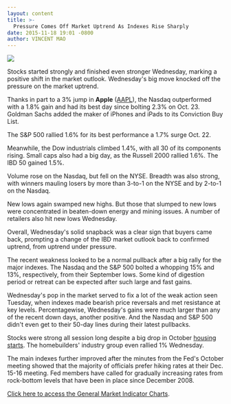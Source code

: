 ```yaml
---
layout: content
title: >-
  Pressure Comes Off Market Uptrend As Indexes Rise Sharply
date: 2015-11-18 19:01 -0800
author: VINCENT MAO
---
```






![](https://www.investors.com/wp-content/uploads/ibd-migrated-images/MPv_151119_154205712_68812.png)









  

Stocks started strongly and finished even stronger Wednesday, marking a positive shift in the market outlook. Wednesday's big move knocked off the pressure on the market uptrend.

  

Thanks in part to a 3% jump in **Apple** ([AAPL](https://research.investors.com/quote.aspx?symbol=AAPL)), the Nasdaq outperformed with a 1.8% gain and had its best day since bolting 2.3% on Oct. 23. Goldman Sachs added the maker of iPhones and iPads to its Conviction Buy List.

  

The S&P 500 rallied 1.6% for its best performance a 1.7% surge Oct. 22.

  

Meanwhile, the Dow industrials climbed 1.4%, with all 30 of its components rising. Small caps also had a big day, as the Russell 2000 rallied 1.6%. The IBD 50 gained 1.5%.

  

Volume rose on the Nasdaq, but fell on the NYSE. Breadth was also strong, with winners mauling losers by more than 3-to-1 on the NYSE and by 2-to-1 on the Nasdaq.

  

New lows again swamped new highs. But those that slumped to new lows were concentrated in beaten-down energy and mining issues. A number of retailers also hit new lows Wednesday.

  

Overall, Wednesday's solid snapback was a clear sign that buyers came back, prompting a change of the IBD market outlook back to confirmed uptrend, from uptrend under pressure.

  

The recent weakness looked to be a normal pullback after a big rally for the major indexes. The Nasdaq and the S&P 500 bolted a whopping 15% and 13%, respectively, from their September lows. Some kind of digestion period or retreat can be expected after such large and fast gains.

  

Wednesday's pop in the market served to fix a lot of the weak action seen Tuesday, when indexes made bearish price reversals and met resistance at key levels. Percentagewise, Wednesday's gains were much larger than any of the recent down days, another positive. And the Nasdaq and S&P 500 didn't even get to their 50-day lines during their latest pullbacks.

  

Stocks were strong all session long despite a big drop in October [housing starts](http://news.investors.com/economy/111815-781361-housing-start-fall-why-builders-are-not-building.htm). The homebuilders' industry group even rallied 1% Wednesday.

  

The main indexes further improved after the minutes from the Fed's October meeting showed that the majority of officials prefer hiking rates at their Dec. 15-16 meeting. Fed members have called for gradually increasing rates from rock-bottom levels that have been in place since December 2008.

  

[Click here to access the General Market Indicator Charts](https://www.investors.com/pdf/GMI_111915.pdf).




